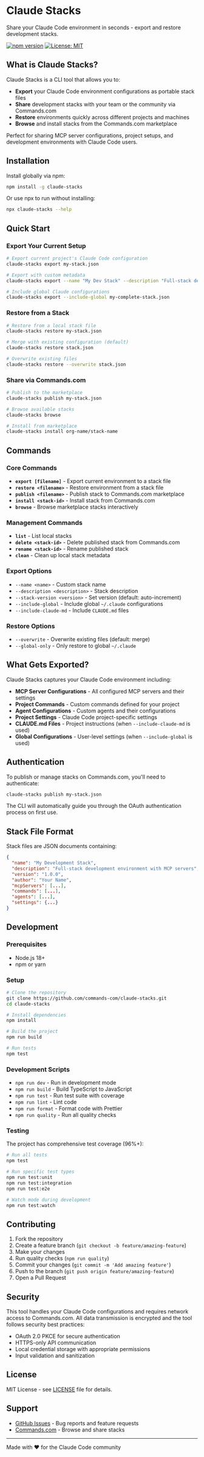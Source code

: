 # Claude Stacks

Share your Claude Code environment in seconds - export and restore development stacks.

[![npm version](https://badge.fury.io/js/claude-stacks.svg)](https://www.npmjs.com/package/claude-stacks)
[![License: MIT](https://img.shields.io/badge/License-MIT-yellow.svg)](https://opensource.org/licenses/MIT)

## What is Claude Stacks?

Claude Stacks is a CLI tool that allows you to:

- **Export** your Claude Code environment configurations as portable stack files
- **Share** development stacks with your team or the community via Commands.com
- **Restore** environments quickly across different projects and machines
- **Browse** and install stacks from the Commands.com marketplace

Perfect for sharing MCP server configurations, project setups, and development environments with Claude Code users.

## Installation

Install globally via npm:

```bash
npm install -g claude-stacks
```

Or use npx to run without installing:

```bash
npx claude-stacks --help
```

## Quick Start

### Export Your Current Setup

```bash
# Export current project's Claude Code configuration
claude-stacks export my-stack.json

# Export with custom metadata
claude-stacks export --name "My Dev Stack" --description "Full-stack development environment"

# Include global Claude configurations
claude-stacks export --include-global my-complete-stack.json
```

### Restore from a Stack

```bash
# Restore from a local stack file
claude-stacks restore my-stack.json

# Merge with existing configuration (default)
claude-stacks restore stack.json

# Overwrite existing files
claude-stacks restore --overwrite stack.json
```

### Share via Commands.com

```bash
# Publish to the marketplace
claude-stacks publish my-stack.json

# Browse available stacks
claude-stacks browse

# Install from marketplace
claude-stacks install org-name/stack-name
```

## Commands

### Core Commands

- **`export [filename]`** - Export current environment to a stack file
- **`restore <filename>`** - Restore environment from a stack file
- **`publish <filename>`** - Publish stack to Commands.com marketplace
- **`install <stack-id>`** - Install stack from Commands.com
- **`browse`** - Browse marketplace stacks interactively

### Management Commands

- **`list`** - List local stacks
- **`delete <stack-id>`** - Delete published stack from Commands.com
- **`rename <stack-id>`** - Rename published stack
- **`clean`** - Clean up local stack metadata

### Export Options

- `--name <name>` - Custom stack name
- `--description <description>` - Stack description
- `--stack-version <version>` - Set version (default: auto-increment)
- `--include-global` - Include global `~/.claude` configurations
- `--include-claude-md` - Include `CLAUDE.md` files

### Restore Options

- `--overwrite` - Overwrite existing files (default: merge)
- `--global-only` - Only restore to global `~/.claude`

## What Gets Exported?

Claude Stacks captures your Claude Code environment including:

- **MCP Server Configurations** - All configured MCP servers and their settings
- **Project Commands** - Custom commands defined for your project
- **Agent Configurations** - Custom agents and their configurations
- **Project Settings** - Claude Code project-specific settings
- **CLAUDE.md Files** - Project instructions (when `--include-claude-md` is used)
- **Global Configurations** - User-level settings (when `--include-global` is used)

## Authentication

To publish or manage stacks on Commands.com, you'll need to authenticate:

```bash
claude-stacks publish my-stack.json
```

The CLI will automatically guide you through the OAuth authentication process on first use.

## Stack File Format

Stack files are JSON documents containing:

```json
{
  "name": "My Development Stack",
  "description": "Full-stack development environment with MCP servers",
  "version": "1.0.0",
  "author": "Your Name",
  "mcpServers": [...],
  "commands": [...],
  "agents": [...],
  "settings": {...}
}
```

## Development

### Prerequisites

- Node.js 18+
- npm or yarn

### Setup

```bash
# Clone the repository
git clone https://github.com/commands-com/claude-stacks.git
cd claude-stacks

# Install dependencies
npm install

# Build the project
npm run build

# Run tests
npm test
```

### Development Scripts

- `npm run dev` - Run in development mode
- `npm run build` - Build TypeScript to JavaScript
- `npm run test` - Run test suite with coverage
- `npm run lint` - Lint code
- `npm run format` - Format code with Prettier
- `npm run quality` - Run all quality checks

### Testing

The project has comprehensive test coverage (96%+):

```bash
# Run all tests
npm test

# Run specific test types
npm run test:unit
npm run test:integration
npm run test:e2e

# Watch mode during development
npm run test:watch
```

## Contributing

1. Fork the repository
2. Create a feature branch (`git checkout -b feature/amazing-feature`)
3. Make your changes
4. Run quality checks (`npm run quality`)
5. Commit your changes (`git commit -m 'Add amazing feature'`)
6. Push to the branch (`git push origin feature/amazing-feature`)
7. Open a Pull Request

## Security

This tool handles your Claude Code configurations and requires network access to Commands.com. All data transmission is encrypted and the tool follows security best practices:

- OAuth 2.0 PKCE for secure authentication
- HTTPS-only API communication
- Local credential storage with appropriate permissions
- Input validation and sanitization

## License

MIT License - see [LICENSE](LICENSE) file for details.

## Support

- [GitHub Issues](https://github.com/commands-com/claude-stacks/issues) - Bug reports and feature requests
- [Commands.com](https://commands.com) - Browse and share stacks

---

Made with ❤️ for the Claude Code community

